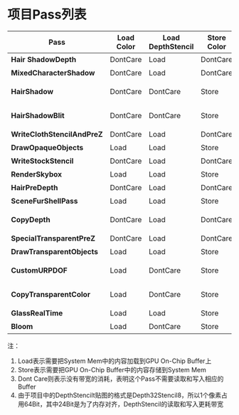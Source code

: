 # 项目Pass列表

| Pass                         | Load Color | Load DepthStencil | Store Color | Store Depthstencil | FullScreen | 画质     |
| ---------------------------- | ---------- | ----------------- | ----------- | ------------------ | ---------- | -------- |
| **Hair ShadowDepth**         | DontCare   | Load              | DontCare    | Store              | ✘          | 全       |
| **MixedCharacterShadow**     | DontCare   | Load              | DontCare    | Store              | ✘          | 全       |
| **HairShadow**               | DontCare   | DontCare          | Store       | **DontCare**       | ✓          | 高、极高 |
| **HairShadowBlit**           | DontCare   | DontCare          | Store       | **DontCare**       | ✓          | 高、极高 |
| **WriteClothStencilAndPreZ** | DontCare   | Load              | DontCare    | Store              | ✓          | 全       |
| **DrawOpaqueObjects**        | Load       | Load              | Store       | Store              | ✓          | 全       |
| **WriteStockStencil**        | DontCare   | Load              | DontCare    | Store              | ✓          | 全       |
| **RenderSkybox**             | Load       | Load              | Store       | Store              | ✓          | 全       |
| **HairPreDepth**             | DontCare   | Load              | DontCare    | Store              | ✓          | 全       |
| **SceneFurShellPass**        | Load       | Load              | Store       | Store              | ✓          | 全       |
| **CopyDepth**                | DontCare   | Load              | DontCare    | Store              | ✓          | 高、极高 |
| **SpecialTransparentPreZ**   | DontCare   | Load              | DontCare    | Store              | ✓          | 全       |
| **DrawTransparentObjects**   | Load       | Load              | Store       | **DontCare**       | ✓          | 全       |
| **CustomURPDOF**             | Load       | DontCare          | Store       | DontCare           | ✓          | 高、极高 |
| **CopyTransparentColor**     | Load       | DontCare          | Store       | DontCare           | ✓          | 高、极高 |
| **GlassRealTime**            | Load       | Load              | Store       | DontCare           | ✓          | 全       |
| **Bloom**                    | Load       | DontCare          | Store       | DontCare           | ✓          | 全       |

注：

1. Load表示需要把System Mem中的内容加载到GPU On-Chip Buffer上
2. Store表示需要把GPU On-Chip Buffer中的内容存储到System Mem
3. Dont Care则表示没有带宽的消耗，表明这个Pass不需要读取和写入相应的Buffer
4. 由于项目中的DepthStencilt贴图的格式是Depth32Stencil8，所以1个像素占用64Bit，其中24Bit是为了内存对齐，DepthStencil的读取和写入更耗带宽